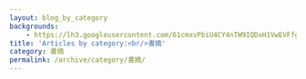 ```yaml
---
layout: blog_by_category
backgrounds:
    - https://lh3.googleusercontent.com/61cmxvPbiU4CY4nTW9IQDxH1VwEVFfgU9PFeHA036aHLAwKSj9LAJuqnUEF5qTJWsiH7Ce8DM53aKBSG647lbXSoOV2FdMko3gY-g2jcPzuAdCZmt5c_0WOmby7A7J_1J-0Y9Wk1He-Y035XllQQjUOrhTC3LXFFENyAp8b_NrJ0X16PkOj0ryN1u1njWeHDZhzbrsX1S_zxopytkdzKMkyheA-XTeYp1yPe4AcNmHTsPPGDVmt4AL6ogTpppc9bQTx6pXRrJeip9Kjbn1U87YVcLZhmWfWNJBiw4Zg82p_j_nU30BuEQ2FBAUpicmgiJq0JSbYQDOQFhLqURS5FTJ1jcY_nSHF5f6xh7zGJEqNKEtR8X6jPsa_RmJBcju0SMbetlno9GtRcH-gM7FCEMBZNNeiUIpGdanQ7geb8I8j5l8YBRUiRv79sjziN3z-Lhq9phqOx2XI5rLZadGcxgU02C2iMKggUkahpQEIbE5M-b6NtLrM1K4DtTRwIcvTNabyKy14n1_fb_36rR3NydZ-TXQazJHQcHXZtZQL9xuAgosFvhuphvbkF5KzJo2A0y40N3zLuQY79mMDqIslpKjdXXSILhukqssBcrxGGitq94b548ojTMou2eTq18qXdVIgPI57RnmO_KMpgJICfq1SA8kFjgFu3uKrMHXAg4jiDzEP3iVC4TkEIFgkTPw=w1000-no-tmp.jpg
title: 'Articles by category:<br/>書摘'
category: 書摘
permalink: /archive/category/書摘/
---
```

